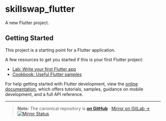 # skillswap_flutter

A new Flutter project.

## Getting Started

This project is a starting point for a Flutter application.

A few resources to get you started if this is your first Flutter project:

- [Lab: Write your first Flutter app](https://docs.flutter.dev/get-started/codelab)
- [Cookbook: Useful Flutter samples](https://docs.flutter.dev/cookbook)

For help getting started with Flutter development, view the
[online documentation](https://docs.flutter.dev/), which offers tutorials,
samples, guidance on mobile development, and a full API reference.

---
> **Note:** The canonical repository is [**on GitHub**](https://github.com/vr33ni-dev/skill-swap_flutter) · [Mirror on GitLab →](https://gitlab.com/vr33ni-personal/skill-swap_flutter.git) [![Mirror Status](https://github.com/vr33ni-dev/skill-swap_flutter/actions/workflows/mirror.yml/badge.svg)](https://github.com/vr33ni-dev/skill-swap_flutter/actions/workflows/mirror.yml)
